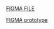 [FIGMA FILE](https://www.figma.com/design/mmuzEqPK8R6V1D8fnkuj0m/Prototype-SIIC-internship?node-id=243-15729&t=qKF8evmR7tZ0UTik-0)

[FIGMA prototype](https://www.figma.com/proto/mmuzEqPK8R6V1D8fnkuj0m/Prototype-SIIC-internship?page-id=243%3A13446&node-id=1153-12242&viewport=-9789%2C-2100%2C0.37&t=fFJml4q9Qt2fEGrg-1&scaling=min-zoom&content-scaling=fixed&starting-point-node-id=243%3A15243)
